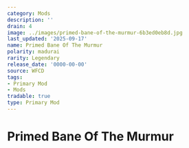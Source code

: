 ```yaml
---
category: Mods
description: ''
drain: 4
image: ../images/primed-bane-of-the-murmur-6b3ed0eb8d.jpg
last_updated: '2025-09-17'
name: Primed Bane Of The Murmur
polarity: madurai
rarity: Legendary
release_date: '0000-00-00'
source: WFCD
tags:
- Primary Mod
- Mods
tradable: true
type: Primary Mod
---
```


# Primed Bane Of The Murmur

